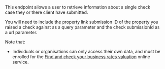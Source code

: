 This endpoint allows a user to retrieve information about a single check case they or there client have submitted.

You will need to include the property link submission ID of the property you raised a check against as a query parameter and the check submissionId as a url parameter.

Note that:

<ul class="list-bullet">
    <li class="font-xsmall">
        Individuals or organisations can only access their own data, and must be enrolled for the <a href="https://www.gov.uk/correct-your-business-rates" target="_blank">Find and check your business rates valuation</a>  online service.
    </li>
</ul>